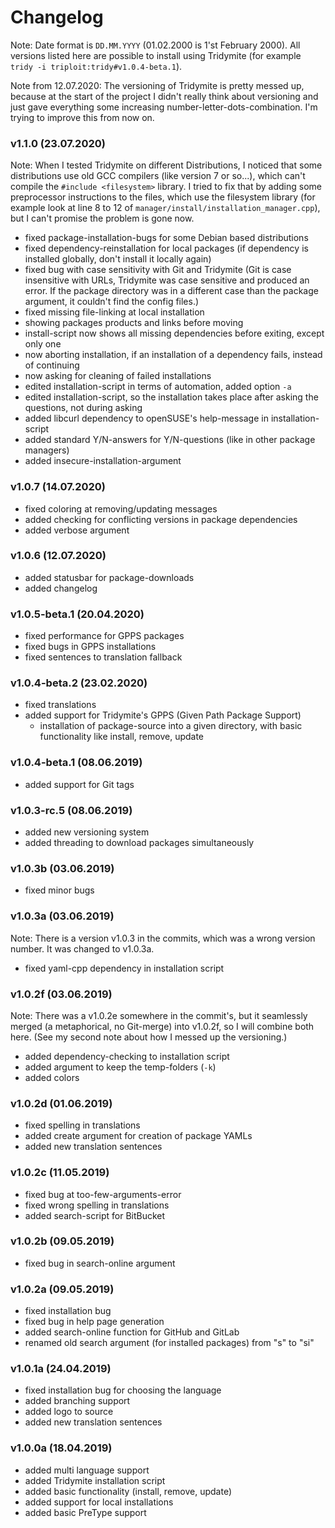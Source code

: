 # Changelog

Note: Date format is `DD.MM.YYYY` (01.02.2000 is 1'st February 2000). All 
versions listed here are possible to install using Tridymite (for example 
`tridy -i triploit:tridy#v1.0.4-beta.1`).

Note from 12.07.2020: The versioning of Tridymite is pretty messed up, because
at the start of the project I didn't really think about versioning and just gave
everything some increasing number-letter-dots-combination. I'm trying to improve 
this from now on.

### v1.1.0 (23.07.2020)

Note: When I tested Tridymite on different Distributions, I noticed that some 
distributions use old GCC compilers (like version 7 or so...), which can't 
compile the `#include <filesystem>` library. I tried to fix that by adding some
preprocessor instructions to the files, which use the filesystem library (for
example look at line 8 to 12 of `manager/install/installation_manager.cpp`), but 
I can't promise the problem is gone now.

* fixed package-installation-bugs for some Debian based distributions
* fixed dependency-reinstallation for local packages (if dependency is installed 
  globally, don't install it locally again)
* fixed bug with case sensitivity with Git and Tridymite (Git is case 
  insensitive with URLs, Tridymite was case sensitive and produced an error.
  If the package directory was in a different case than the package 
  argument, it couldn't find the config files.)
* fixed missing file-linking at local installation
* showing packages products and links before moving
* install-script now shows all missing dependencies before exiting, except only 
  one
* now aborting installation, if an installation of a dependency fails, instead 
  of continuing
* now asking for cleaning of failed installations
* edited installation-script in terms of automation, added option `-a`
* edited installation-script, so the installation takes place after asking the
  questions, not during asking
* added libcurl dependency to openSUSE's help-message in installation-script
* added standard Y/N-answers for Y/N-questions (like in other package managers)
* added insecure-installation-argument

### v1.0.7 (14.07.2020)

* fixed coloring at removing/updating messages
* added checking for conflicting versions in package dependencies
* added verbose argument

### v1.0.6 (12.07.2020)

* added statusbar for package-downloads
* added changelog

### v1.0.5-beta.1 (20.04.2020)

* fixed performance for GPPS packages
* fixed bugs in GPPS installations
* fixed sentences to translation fallback

### v1.0.4-beta.2 (23.02.2020)

* fixed translations
* added support for Tridymite's GPPS (Given Path Package Support)
    * installation of package-source into a given directory, with basic
    functionality like install, remove, update

### v1.0.4-beta.1 (08.06.2019)

* added support for Git tags

### v1.0.3-rc.5 (08.06.2019)

* added new versioning system
* added threading to download packages simultaneously

### v1.0.3b (03.06.2019)

* fixed minor bugs

### v1.0.3a (03.06.2019)

Note: There is a version v1.0.3 in the commits, which was a wrong version 
number.
It was changed to v1.0.3a.

* fixed yaml-cpp dependency in installation script

### v1.0.2f (03.06.2019)

Note: There was a v1.0.2e somewhere in the commit's, but it seamlessly merged 
(a metaphorical, no Git-merge) into v1.0.2f, so I will combine both here. (See
my second note about how I messed up the versioning.)

* added dependency-checking to installation script
* added argument to keep the temp-folders (`-k`)
* added colors

### v1.0.2d (01.06.2019)

* fixed spelling in translations
* added create argument for creation of package YAMLs
* added new translation sentences

### v1.0.2c (11.05.2019)

* fixed bug at too-few-arguments-error
* fixed wrong spelling in translations
* added search-script for BitBucket

### v1.0.2b (09.05.2019)

* fixed bug in search-online argument

### v1.0.2a (09.05.2019)

* fixed installation bug
* fixed bug in help page generation
* added search-online function for GitHub and GitLab
* renamed old search argument (for installed packages) from "s" to "si"

### v1.0.1a (24.04.2019)

* fixed installation bug for choosing the language
* added branching support
* added logo to source
* added new translation sentences

### v1.0.0a (18.04.2019)

* added multi language support
* added Tridymite installation script
* added basic functionality (install, remove, update)
* added support for local installations
* added basic PreType support
